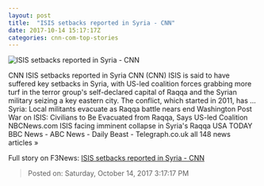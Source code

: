 ```yaml
---
layout: post
title:  "ISIS setbacks reported in Syria - CNN"
date: 2017-10-14 15:17:17Z
categories: cnn-com-top-stories
---
```


![ISIS setbacks reported in Syria - CNN](http://cdn.cnn.com/cnnnext/dam/assets/170916022555-inside-deir-ezzor-isis-heartland-pleitgen-00000425-super-tease.jpg)

CNN ISIS setbacks reported in Syria CNN (CNN) ISIS is said to have suffered key setbacks in Syria, with US-led coalition forces grabbing more turf in the terror group's self-declared capital of Raqqa and the Syrian military seizing a key eastern city. The conflict, which started in 2011, has ... Syria: Local militants evacuate as Raqqa battle nears end Washington Post War on ISIS: Civilians to Be Evacuated from Raqqa, Says US-led Coalition NBCNews.com ISIS facing imminent collapse in Syria's Raqqa USA TODAY BBC News - ABC News - Daily Beast - Telegraph.co.uk all 148 news articles »


Full story on F3News: [ISIS setbacks reported in Syria - CNN](http://www.f3nws.com/n/sUptTH)

> Posted on: Saturday, October 14, 2017 3:17:17 PM
